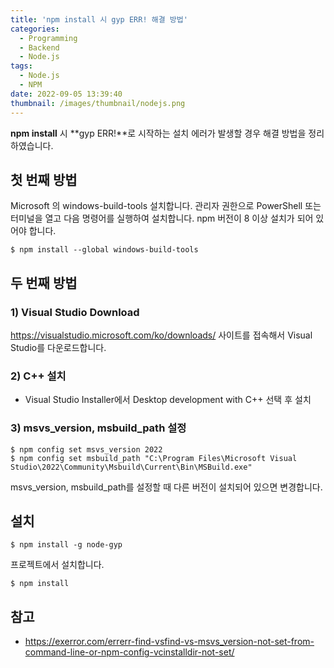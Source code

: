 ```yaml
---
title: 'npm install 시 gyp ERR! 해결 방법'
categories:
  - Programming
  - Backend
  - Node.js
tags:
  - Node.js
  - NPM
date: 2022-09-05 13:39:40
thumbnail: /images/thumbnail/nodejs.png
---
```


**npm install** 시 **gyp ERR!**로 시작하는 설치 에러가 발생할 경우 해결 방법을 정리하였습니다.

## 첫 번째 방법

Microsoft 의 windows-build-tools 설치합니다. 관리자 권한으로 PowerShell 또는 터미널을 열고 다음 명령어를 실행하여 설치합니다.
npm 버전이 8 이상 설치가 되어 있어야 합니다.

```shell
$ npm install --global windows-build-tools
```

## 두 번째 방법

### 1) Visual Studio Download

https://visualstudio.microsoft.com/ko/downloads/ 사이트를 접속해서 Visual Studio를 다운로드합니다.

### 2) C++ 설치

- Visual Studio Installer에서 Desktop development with C++ 선택 후 설치

### 3) msvs_version, msbuild_path 설정

```shell
$ npm config set msvs_version 2022
$ npm config set msbuild_path "C:\Program Files\Microsoft Visual Studio\2022\Community\Msbuild\Current\Bin\MSBuild.exe"
```

msvs_version, msbuild_path를 설정할 때 다른 버전이 설치되어 있으면 변경합니다.

## 설치

```shell
$ npm install -g node-gyp
```

프로젝트에서 설치합니다.

```shell
$ npm install
```

## 참고

- https://exerror.com/errerr-find-vsfind-vs-msvs_version-not-set-from-command-line-or-npm-config-vcinstalldir-not-set/
